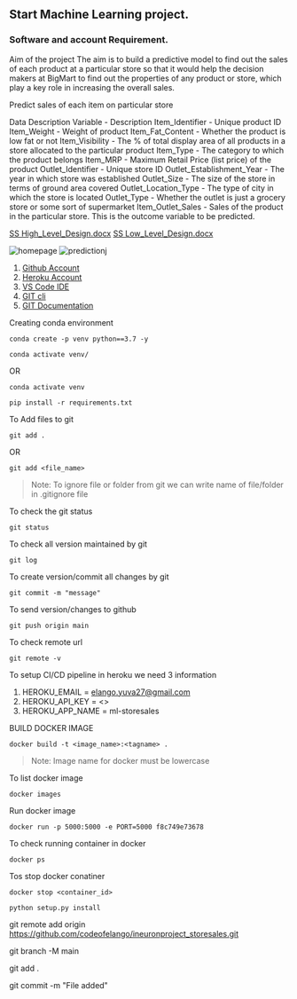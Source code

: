 ## Start Machine Learning project.

### Software and account Requirement.



Aim of the project
The aim is to build a predictive model to find out the sales of each product at a particular store so that it would help the decision makers at BigMart to find out the properties of any product or store, which play a key role in increasing the overall sales.

Predict sales of each item on particular store


Data Description
Variable - Description
Item_Identifier - Unique product ID
Item_Weight - Weight of product
Item_Fat_Content - Whether the product is low fat or not
Item_Visibility - The % of total display area of all products in a store allocated to the particular product
Item_Type - The category to which the product belongs
Item_MRP - Maximum Retail Price (list price) of the product
Outlet_Identifier - Unique store ID
Outlet_Establishment_Year - The year in which store was established
Outlet_Size - The size of the store in terms of ground area covered
Outlet_Location_Type - The type of city in which the store is located
Outlet_Type - Whether the outlet is just a grocery store or some sort of supermarket
Item_Outlet_Sales - Sales of the product in the particular store. This is the outcome variable to be predicted.



[SS High_Level_Design.docx](https://github.com/codeofelango/ineuronproject_storesales/files/9224804/SS.High_Level_Design.docx)
[SS Low_Level_Design.docx](https://github.com/codeofelango/ineuronproject_storesales/files/9224806/SS.Low_Level_Design.docx)

![homepage](https://user-images.githubusercontent.com/85941190/181875169-46c17560-ae8d-4578-8ea9-f1f21eeaf936.PNG)
![predictionj](https://user-images.githubusercontent.com/85941190/181875243-4d5cccd7-fc45-4a38-84d3-5001d572b7b6.PNG)


1. [Github Account](https://github.com)
2. [Heroku Account](https://dashboard.heroku.com/login)
3. [VS Code IDE](https://code.visualstudio.com/download)
4. [GIT cli](https://git-scm.com/downloads)
5. [GIT Documentation](https://git-scm.com/docs/gittutorial)


Creating conda environment
```
conda create -p venv python==3.7 -y
```
```
conda activate venv/
```
OR 
```
conda activate venv
```

```
pip install -r requirements.txt
```

To Add files to git
```
git add .
```

OR
```
git add <file_name>
```

> Note: To ignore file or folder from git we can write name of file/folder in .gitignore file

To check the git status 
```
git status
```
To check all version maintained by git
```
git log
```

To create version/commit all changes by git
```
git commit -m "message"
```

To send version/changes to github
```
git push origin main
```

To check remote url 
```
git remote -v
```

To setup CI/CD pipeline in heroku we need 3 information
1. HEROKU_EMAIL = elango.yuva27@gmail.com
2. HEROKU_API_KEY = <>
3. HEROKU_APP_NAME = ml-storesales

BUILD DOCKER IMAGE
```
docker build -t <image_name>:<tagname> .
```
> Note: Image name for docker must be lowercase


To list docker image
```
docker images
```

Run docker image
```
docker run -p 5000:5000 -e PORT=5000 f8c749e73678
```

To check running container in docker
```
docker ps
```

Tos stop docker conatiner
```
docker stop <container_id>
```



```
python setup.py install
```


git remote add origin https://github.com/codeofelango/ineuronproject_storesales.git

git branch -M main 

git add .

git commit -m "File added"
